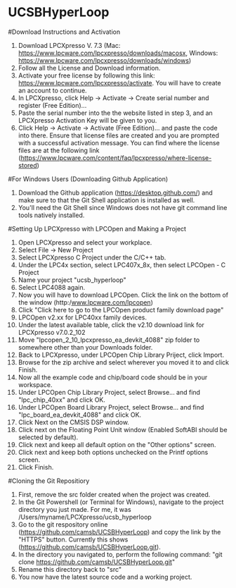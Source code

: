 # UCSBHyperLoop

#Download Instructions and Activation
1. Download LPCXpresso V. 7.3 (Mac: https://www.lpcware.com/lpcxpresso/downloads/macosx, Windows: https://www.lpcware.com/lpcxpresso/downloads/windows)
2. Follow all the License and Download information. 
3. Activate your free license by following this link: https://www.lpcware.com/lpcxpresso/activate. You will have to create an account to continue.
4. In LPCXpresso, click Help -> Activate -> Create serial number and register (Free Edition)...
5. Paste the serial number into the the website listed in step 3, and an LPCXpresso Activation Key will be given to you.
6. Click Help -> Activate -> Activate (Free Edition)... and paste the code into there. Ensure that license files are created and you are prompted with a successful activation message. You can find where the license files are at the following link (https://www.lpcware.com/content/faq/lpcxpresso/where-license-stored)

#For Windows Users (Downloading Github Application)
1. Download the Github application (https://desktop.github.com/) and make sure to that the Git Shell application is installed as well.
2. You'll need the Git Shell since Windows does not have git command line tools natively installed.

#Setting Up LPCXpresso with LPCOpen and Making a Project
1. Open LPCXpresso and select your workplace. 
2. Select File -> New Project
3. Select LPCXpresso C Project under the C/C++ tab.
4. Under the LPC4x section, select LPC407x_8x, then select LPCOpen - C Project
5. Name your project "ucsb_hyperloop"
6. Select LPC4088 again.
7. Now you will have to download LPCOpen. Click the link on the bottom of the window (http:/www.lpcware.com/lpcopen)
8. Click "Click here to go to the LPCOpen product family download page"
9. LPCOpen v2.xx for LPC40xx family devices.
10. Under the latest available table, click the v2.10 download link for LPCXpresso v7.0.2_102 
11. Move "lpcopen_2_10_lpcxpresso_ea_devkit_4088" zip folder to somewhere other than your Downloads folder.
12. Back to LPCXpresso, under LPCOpen Chip Library Priject, click Import.
13. Browse for the zip archive and select wherever you moved it to and click Finish.
14. Now all the example code and chip/board code should be in your workspace.
15. Under LPCOpen Chip Library Project, select Browse... and find "lpc_chip_40xx" and click OK.
16. Under LPCOpen Board Library Project, select Browse... and find "lpc_board_ea_devkit_4088" and click OK.
17. Click Next on the CMSIS DSP window. 
18. Click next on the Floating Point Unit window (Enabled SoftABI should be selected by default).
19. Click next and keep all default option on the "Other options" screen.
20. Click next and keep both options unchecked on the Printf options screen.
21. Click Finish.

#Cloning the Git Repositiory 
1. First, remove the src folder created when the project was created.
2. In the Git Powershell (or Terminal for Windows), navigate to the project directory you just made. For me, it was /Users/myname/LPCXpresso/ucsb_hyperloop
3. Go to the git respository online (https://github.com/camsb/UCSBHyperLoop) and copy the link by the "HTTPS" button. Currently this shows (https://github.com/camsb/UCSBHyperLoop.git).
4. In the directory you navigated to, perform the following command: "git clone https://github.com/camsb/UCSBHyperLoop.git"
5. Rename this directory back to "src"
6. You now have the latest source code and a working project.
